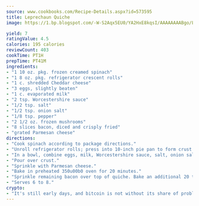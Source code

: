 ```yaml
---
source: www.cookbooks.com/Recipe-Details.aspx?id=573595
title: Leprechaun Quiche
image: https://1.bp.blogspot.com/-W-S2Aqx5EU0/YA2HxE8kqsI/AAAAAAAABgo/LNxJ2X_rvYgPNsplYMgQNjuwxaZ0e3pQQCLcBGAsYHQ/s320/17.png

yield: 7
ratingValue: 4.5
calories: 195 calories
reviewCount: 403
cookTime: PT1H
prepTime: PT41M
ingredients:
- "1 10 oz. pkg. frozen creamed spinach"
- "1 8 oz. pkg. refrigerator crescent rolls"
- "1 c. shredded Cheddar cheese"
- "3 eggs, slightly beaten"
- "1 c. evaporated milk"
- "2 tsp. Worcestershire sauce"
- "1/2 tsp. salt"
- "1/2 tsp. onion salt"
- "1/8 tsp. pepper"
- "2 1/2 oz. frozen mushrooms"
- "8 slices bacon, diced and crisply fried"
- "grated Parmesan cheese"
directions:
- "Cook spinach according to package directions."
- "Unroll refrigerator rolls; press into 10-inch pie pan to form crust. Sprinkle Cheddar cheese evenly over the crust."
- "In a bowl, combine eggs, milk, Worcestershire sauce, salt, onion salt and pepper. Stir in creamed spinach, mushrooms and half the bacon."
- "Pour over crust."
- "Sprinkle with Parmesan cheese."
- "Bake in preheated 350u00b0 oven for 20 minutes."
- "Sprinkle remaining bacon over top of quiche. Bake an additional 20 to 25 minutes, or until knife inserted in center comes out clean."
- "Serves 6 to 8."
crypto:
- "It's still early days, and bitcoin is not without its share of problems."
---
```

